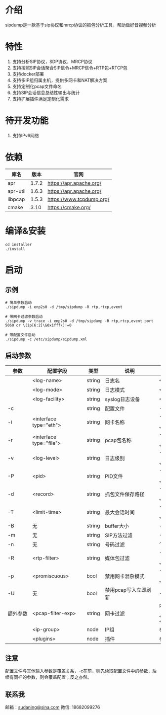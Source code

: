# 介绍
sipdump是一款基于sip协议和mrcp协议的抓包分析工具，帮助做好音视频分析

# 特性
1. 支持分析SIP协议，SDP协议，MRCP协议
2. 支持按照SIP会话聚合SIP信令+MRCP信令+RTP包+RTCP包
3. 支持docker部署
4. 支持多IP组归属主机，提供多网卡和NAT解决方案
5. 支持定制化pcap文件命名
6. 支持SIP会话信息总结性输出与统计
7. 支持扩展插件满足定制化需求

# 待开发功能
1. 支持IPv6网络

# 依赖
|库名|版本|官网|
|---|---|---|
|apr|1.7.2|https://apr.apache.org/|
|apr-util|1.6.3|https://apr.apache.org/|
|libpcap|1.5.3|https://www.tcpdump.org/|
|cmake|3.10|https://cmake.org/|

# 编译&安装
```
cd installer
./install 
```

# 启动
## 示例
```
# 简单参数启动
./sipdump -i enp2s0 -d /tmp/sipdump -R rtp,rtcp,event
```
```
# 带网卡过滤参数启动
./sipdump -v trace -i enp2s0 -d /tmp/sipdump -R rtp,rtcp,event port 5060 or \(ip[6:2]\&0x1fff\)!=0
```
```
# 带配置文件启动
./sipdump -c /etc/sipdump/sipdump.xml
```
## 启动参数
|<div style="width:64px">参数</div>|<div style="width:160px">配置字段</div>|类型|<div style="width:160px">说明</div>|示例|备注|
|---|---|---|---|---|---|
| |\<log-name\>|string|日志名|```<log-name>sipdump</log-name>```|无|
| |\<log-mode\>|string|日志模式|```<log-mode>syslog</log-mode>```|无|
| |\<log-facility\>|string|syslog日志设备|```<log-facility>LOG_LOCAL5</log-facility>```|无|
|-c||string|配置文件|```-c ./config/sipdump.xml```|无|
|-i| \<interface type="eth"\> |string|网卡名称|```-i eth0```<br><br>```<interface type="eth">eth0</interface>```|从网卡中抓数据分析（与 -r 二选一）|
|-r| \<interface type="file"\> |string|pcap包名称|```-r sipdump.pcap```<br><br>```<interface type="file">sipdump.pcap</interface>```|从pcap文件中抓数据分析（与 -i 二选一）|
|-v|\<log-level\>|string|日志级别|```-v debug```<br><br>```<log-level>info</log-level>```|默认info|
|-P|\<pid\>|string|PID文件|```-P ./sipdump.pid```<br><br>```<pid>./sipdump.pid</pid>```|默认/var/run/sipdump.pid|
|-d|\<record\>|string|抓包文件保存路径|```-d /var/sipdump/${sip_call_id}.pcap```<br><br>```<record>/var/sipdump/${sip_call_id}.pcap</record>```|默认 ./pcap/\${year}-\${month}-\${day}/\${hour}/\${hour}\${minute}\${second}_\${sip_call_id}.pcap|
|-T|\<limit-time\>|string|最大会话时间|```-T 3600```<br><br>```<limit-time>3600</limit-time>```|默认7200秒，超过时间清理会话|
|-B|无|string|buffer大小|```-B 32768``` ```-B 10KB``` ```-B 512MB```|默认0，不设置，支持单位混合输入|
|-m|无|string|SIP方法过滤|```-m INVITE,OPTION,REGISTER```|默认INVITE（分隔符可以是,;\|）|
|-n|无|string|号码过滤|```^1[3456789]d{9}$```|默认无，正则表达式
|-R|\<rtp-filter\>|string|媒体包过滤|```-R rtp,rtcp,event```<br><br>```<rtp-filter>rtp,rtcp,event</rtp-filter>```|默认none（分隔符可以是,;\|）|
|-p|\<promiscuous\>|bool|禁用网卡混杂模式|```-p```<br><br>```<promiscuous>true</promiscuous>```|默认开启混杂模式|
|-U|无|bool|禁用pcap写入立即刷新|```-U```|默认立即刷新|
|额外参数|\<pcap-filter-exp\>|string|网卡过滤|```port 5060 or \(ip[6:2]\&0x1fff\)!=0```<br><br>```<pcap-filter-exp>port 5060 or (ip[6:2]&0x1fff)</pcap-filter-exp>```|直接设置到网卡中，参考tcpdump|
| |\<ip-group\>|node|IP组|```参考sipdump.xml```|无|
| |\<plugins\>|node|插件|```参考sipdump.xml```|无|

## 注意
配置文件与其他输入参数是覆盖关系，-c在前，则先读取配置文件中的参数，后续有同样的参数，则会覆盖配置；反之亦然。

## 联系我
邮箱：sudaning@sina.com
微信: 18682099276